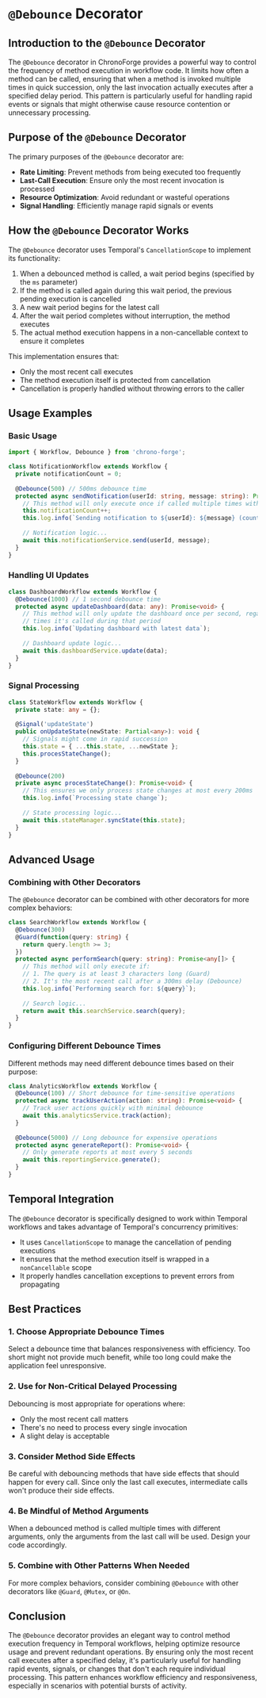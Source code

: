 # `@Debounce` Decorator

## Introduction to the `@Debounce` Decorator

The `@Debounce` decorator in ChronoForge provides a powerful way to control the frequency of method execution in workflow code. It limits how often a method can be called, ensuring that when a method is invoked multiple times in quick succession, only the last invocation actually executes after a specified delay period. This pattern is particularly useful for handling rapid events or signals that might otherwise cause resource contention or unnecessary processing.

## Purpose of the `@Debounce` Decorator

The primary purposes of the `@Debounce` decorator are:

- **Rate Limiting**: Prevent methods from being executed too frequently
- **Last-Call Execution**: Ensure only the most recent invocation is processed
- **Resource Optimization**: Avoid redundant or wasteful operations
- **Signal Handling**: Efficiently manage rapid signals or events

## How the `@Debounce` Decorator Works

The `@Debounce` decorator uses Temporal's `CancellationScope` to implement its functionality:

1. When a debounced method is called, a wait period begins (specified by the `ms` parameter)
2. If the method is called again during this wait period, the previous pending execution is cancelled
3. A new wait period begins for the latest call
4. After the wait period completes without interruption, the method executes
5. The actual method execution happens in a non-cancellable context to ensure it completes

This implementation ensures that:

- Only the most recent call executes
- The method execution itself is protected from cancellation
- Cancellation is properly handled without throwing errors to the caller

## Usage Examples

### Basic Usage

```typescript
import { Workflow, Debounce } from 'chrono-forge';

class NotificationWorkflow extends Workflow {
  private notificationCount = 0;
  
  @Debounce(500) // 500ms debounce time
  protected async sendNotification(userId: string, message: string): Promise<void> {
    // This method will only execute once if called multiple times within 500ms
    this.notificationCount++;
    this.log.info(`Sending notification to ${userId}: ${message} (count: ${this.notificationCount})`);
    
    // Notification logic...
    await this.notificationService.send(userId, message);
  }
}
```

### Handling UI Updates

```typescript
class DashboardWorkflow extends Workflow {
  @Debounce(1000) // 1 second debounce time
  protected async updateDashboard(data: any): Promise<void> {
    // This method will only update the dashboard once per second, regardless of how many
    // times it's called during that period
    this.log.info(`Updating dashboard with latest data`);
    
    // Dashboard update logic...
    await this.dashboardService.update(data);
  }
}
```

### Signal Processing

```typescript
class StateWorkflow extends Workflow {
  private state: any = {};
  
  @Signal('updateState')
  public onUpdateState(newState: Partial<any>): void {
    // Signals might come in rapid succession
    this.state = { ...this.state, ...newState };
    this.procesStateChange();
  }
  
  @Debounce(200)
  private async procesStateChange(): Promise<void> {
    // This ensures we only process state changes at most every 200ms
    this.log.info(`Processing state change`);
    
    // State processing logic...
    await this.stateManager.syncState(this.state);
  }
}
```

## Advanced Usage

### Combining with Other Decorators

The `@Debounce` decorator can be combined with other decorators for more complex behaviors:

```typescript
class SearchWorkflow extends Workflow {
  @Debounce(300)
  @Guard(function(query: string) {
    return query.length >= 3;
  })
  protected async performSearch(query: string): Promise<any[]> {
    // This method will only execute if:
    // 1. The query is at least 3 characters long (Guard)
    // 2. It's the most recent call after a 300ms delay (Debounce)
    this.log.info(`Performing search for: ${query}`);
    
    // Search logic...
    return await this.searchService.search(query);
  }
}
```

### Configuring Different Debounce Times

Different methods may need different debounce times based on their purpose:

```typescript
class AnalyticsWorkflow extends Workflow {
  @Debounce(100) // Short debounce for time-sensitive operations
  protected async trackUserAction(action: string): Promise<void> {
    // Track user actions quickly with minimal debounce
    await this.analyticsService.track(action);
  }
  
  @Debounce(5000) // Long debounce for expensive operations
  protected async generateReport(): Promise<void> {
    // Only generate reports at most every 5 seconds
    await this.reportingService.generate();
  }
}
```

## Temporal Integration

The `@Debounce` decorator is specifically designed to work within Temporal workflows and takes advantage of Temporal's concurrency primitives:

- It uses `CancellationScope` to manage the cancellation of pending executions
- It ensures that the method execution itself is wrapped in a `nonCancellable` scope
- It properly handles cancellation exceptions to prevent errors from propagating

## Best Practices

### 1. Choose Appropriate Debounce Times

Select a debounce time that balances responsiveness with efficiency. Too short might not provide much benefit, while too long could make the application feel unresponsive.

### 2. Use for Non-Critical Delayed Processing

Debouncing is most appropriate for operations where:

- Only the most recent call matters
- There's no need to process every single invocation
- A slight delay is acceptable

### 3. Consider Method Side Effects

Be careful with debouncing methods that have side effects that should happen for every call. Since only the last call executes, intermediate calls won't produce their side effects.

### 4. Be Mindful of Method Arguments

When a debounced method is called multiple times with different arguments, only the arguments from the last call will be used. Design your code accordingly.

### 5. Combine with Other Patterns When Needed

For more complex behaviors, consider combining `@Debounce` with other decorators like `@Guard`, `@Mutex`, or `@On`.

## Conclusion

The `@Debounce` decorator provides an elegant way to control method execution frequency in Temporal workflows, helping optimize resource usage and prevent redundant operations. By ensuring only the most recent call executes after a specified delay, it's particularly useful for handling rapid events, signals, or changes that don't each require individual processing. This pattern enhances workflow efficiency and responsiveness, especially in scenarios with potential bursts of activity.
